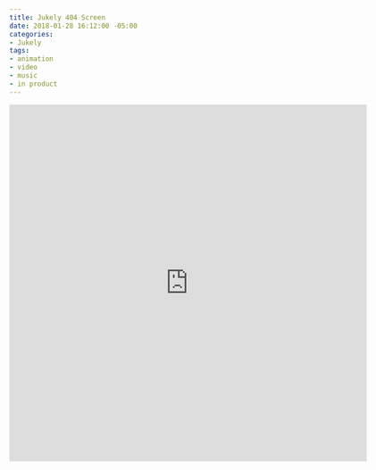 ```yaml
---
title: Jukely 404 Screen
date: 2018-01-28 16:12:00 -05:00
categories:
- Jukely
tags:
- animation
- video
- music
- in product
---
```


<div class="video-square">
	<iframe src="https://player.vimeo.com/video/253151811?&background=1&loop=1&autopause=0" width="640" height="640" frameborder="0" webkitallowfullscreen mozallowfullscreen allowfullscreen></iframe>
</div>